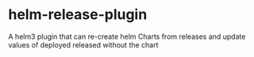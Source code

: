 # helm-release-plugin
A helm3 plugin that can re-create helm Charts from releases and update values of deployed released without the chart

